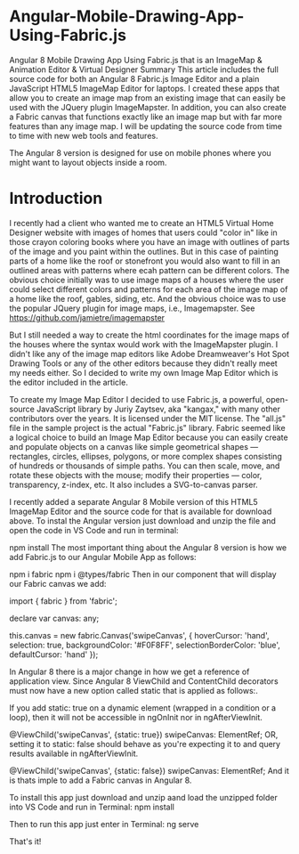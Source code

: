# Angular-Mobile-Drawing-App-Using-Fabric.js
Angular 8 Mobile Drawing App Using Fabric.js that is an ImageMap &amp; Animation Editor &amp; Virtual Designer
Summary
This article includes the full source code for both an Angular 8 Fabric.js Image Editor and a plain JavaScript HTML5 ImageMap Editor for laptops. I created these apps that allow you to create an image map from an existing image that can easily be used with the JQuery plugin ImageMapster. In addition, you can also create a Fabric canvas that functions exactly like an image map but with far more features than any image map. I will be updating the source code from time to time with new web tools and features.

The Angular 8 version is designed for use on mobile phones where you might want to layout objects inside a room.

# Introduction
I recently had a client who wanted me to create an HTML5 Virtual Home Designer website with images of homes that users could "color in" like in those crayon coloring books where you have an image with outlines of parts of the image and you paint within the outlines.  But in this case of painting parts of a home like the roof or stonefront you would also want to fill in an outlined areas with patterns where ecah pattern can be different colors. The obvious choice initially was to use image maps of a houses where the user could select different colors and patterns for each area of the image map of a home like the roof, gables, siding, etc. And the obvious choice was to use the popular JQuery plugin for image maps, i.e., Imagemapster. See https://github.com/jamietre/imagemapster

But I still needed a way to create the html <map> coordinates for the image maps of the houses where the syntax would work with the ImageMapster plugin. I didn't like any of the image map editors like Adobe Dreamweaver's Hot Spot Drawing Tools or any of the other editors because they didn't really meet my needs either. So I decided to write my own Image Map Editor which is the editor included in the article.

To create my Image Map Editor I decided to use Fabric.js, a powerful, open-source JavaScript library by Juriy Zaytsev, aka "kangax," with many other contributors over the years. It is licensed under the MIT license. The "all.js" file in the sample project is the actual "Fabric.js" library. Fabric seemed like a logical choice to build an Image Map Editor because you can easily create and populate objects on a canvas like simple geometrical shapes — rectangles, circles, ellipses, polygons, or more complex shapes consisting of hundreds or thousands of simple paths. You can then scale, move, and rotate these objects with the mouse; modify their properties — color, transparency, z-index, etc. It also includes a SVG-to-canvas parser.

I recently added a separate Angular 8 Mobile version of this HTML5 ImageMap Editor and the source code for that is available for download above. To instal the Angular version just download and unzip the file and open the code in VS Code and run in terminal:

npm install
The most important thing about the Angular 8 version is how we add Fabric.js to our Angular Mobile App as follows:

npm i fabric
npm i @types/fabric
Then in our component that will display our Fabric canvas we add:

import { fabric } from 'fabric';

declare var canvas: any;

this.canvas = new fabric.Canvas('swipeCanvas', {
   hoverCursor: 'hand',
   selection: true,
   backgroundColor: '#F0F8FF', 
   selectionBorderColor: 'blue',
   defaultCursor: 'hand'
});

In Angular 8 there is a major change in how we get a reference of application view. Since Angular 8 ViewChild and ContentChild decorators must now have a new option called static that is applied as follows:.

If you add static: true on a dynamic element (wrapped in a condition or a loop), then it will not be accessible in ngOnInit nor in ngAfterViewInit.  

@ViewChild('swipeCanvas', {static: true}) swipeCanvas: ElementRef;
OR, setting it to static: false should behave as you're expecting it to and query results available in ngAfterViewInit.

@ViewChild('swipeCanvas', {static: false}) swipeCanvas: ElementRef;
And it is thats imple to add a Fabric canvas in Angular 8.

To install this app just download and unzip aand load the unzipped folder into VS Code and run in Terminal:
npm install

Then to run this app just enter in Terminal:
ng serve

That's it!

